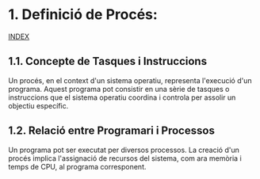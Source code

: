 # 1. Definició de Procés:
[INDEX](https://github.com/rramonb-esliceu/rramonb-esliceu/blob/master/sistemes/processos/00_Introduccio.md)
## 1.1. Concepte de Tasques i Instruccions
Un procés, en el context d'un sistema operatiu, representa l'execució d'un programa. Aquest programa pot consistir en una sèrie de tasques o instruccions que el sistema operatiu coordina i controla per assolir un objectiu específic.
## 1.2. Relació entre Programari i Processos
Un programa pot ser executat per diversos processos. La creació d'un procés implica l'assignació de recursos del sistema, com ara memòria i temps de CPU, al programa corresponent.